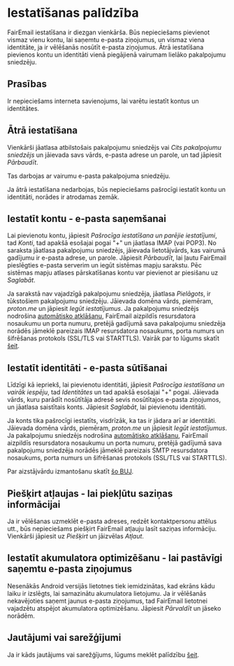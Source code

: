 # Iestatīšanas palīdzība

FairEmail iestatīšana ir diezgan vienkārša. Būs nepieciešams pievienot vismaz vienu kontu, lai saņemtu e-pasta ziņojumus, un vismaz viena identitāte, ja ir vēlēšanās nosūtīt e-pasta ziņojumus. Ātrā iestatīšana pievienos kontu un identitāti vienā piegājienā vairumam lielāko pakalpojumu sniedzēju.

## Prasības

Ir nepieciešams interneta savienojums, lai varētu iestatīt kontus un identitātes.

## Ātrā iestatīšana

Vienkārši jāatlasa atbilstošais pakalpojumu sniedzējs vai *Cits pakalpojumu sniedzējs* un jāievada savs vārds, e-pasta adrese un parole, un tad jāpiesit *Pārbaudīt*.

Tas darbojas ar vairumu e-pasta pakalpojuma sniedzēju.

Ja ātrā iestatīšana nedarbojas, būs nepieciešams pašrocīgi iestatīt kontu un identitāti, norādes ir atrodamas zemāk.

## Iestatīt kontu - e-pasta saņemšanai

Lai pievienotu kontu, jāpiesit *Pašrocīga iestatīšana un parējie iestatījumi*, tad *Konti*, tad apakšā esošajai pogai "+" un jāatlasa IMAP (vai POP3). No saraksta jāatlasa pakalpojumu sniedzējs, jāievada lietotājvārds, kas vairumā gadījumu ir e-pasta adrese, un parole. Jāpiesit *Pārbaudīt*, lai ļautu FairEmail pieslēgties e-pasta serverim un iegūt sistēmas mapju sarakstu. Pēc sistēmas mapju atlases pārskatīšanas kontu var pievienot ar piesišanu uz *Saglabāt*.

Ja sarakstā nav vajadzīgā pakalpojumu sniedzēja, jāatlasa *Pielāgots*, ir tūkstošiem pakalpojumu sniedzēju. Jāievada domēna vārds, piemēram, *proton.me* un jāpiesit *Iegūt iestatījumus*. Ja pakalpojumu sniedzējs nodrošina [automātisko atklāšanu](https://tools.ietf.org/html/rfc6186), FairEmail aizpildīs resursdatora nosaukumu un porta numuru, pretējā gadījumā sava pakalpojumu sniedzēja norādēs jāmeklē pareizais IMAP resursdatora nosaukums, porta numurs un šifrēšanas protokols (SSL/TLS vai STARTTLS). Vairāk par to lūgums skatīt [šeit](https://github.com/M66B/FairEmail/blob/master/FAQ.md#authorizing-accounts).

## Iestatīt identitāti - e-pasta sūtīšanai

Līdzīgi kā iepriekš, lai pievienotu identitāti, jāpiesit *Pašrocīga iestatīšana un vairāk iespēju*, tad *Identitātes* un tad apakšā esošajai "+" pogai. Jāievada vārds, kuru parādīt nosūtītāja adresē sevis nosūtītajos e-pasta ziņojumos, un jāatlasa saistītais konts. Jāpiesit *Saglabāt*, lai pievienotu identitāti.

Ja konts tika pašrocīgi iestatīts, visdrīzāk, ka tas ir jādara arī ar identitāti. Jāievada domēna vārds, piemēram, *proton.me* un jāpiesit *Iegūt iestatījumus*. Ja pakalpojumu sniedzējs nodrošina [automātisko atklāšanu](https://tools.ietf.org/html/rfc6186), FairEmail aizpildīs resursdatora nosaukumu un porta numuru, pretējā gadījumā sava pakalpojumu sniedzēja norādēs jāmeklē pareizais SMTP resursdatora nosaukums, porta numurs un šifrēšanas protokols (SSL/TLS vai STARTTLS).

Par aizstājvārdu izmantošanu skatīt [šo BUJ](https://github.com/M66B/FairEmail/blob/master/FAQ.md#FAQ9).

## Piešķirt atļaujas - lai piekļūtu saziņas informācijai

Ja ir vēlēšanas uzmeklēt e-pasta adreses, redzēt kontaktpersonu attēlus utt., būs nepieciešams piešķirt FairEmail atļauju lasīt saziņas informāciju. Vienkārši jāpiesit uz *Piešķirt* un jāizvēlas *Atļaut*.

## Iestatīt akumulatora optimizēšanu - lai pastāvīgi saņemtu e-pasta ziņojumus

Nesenākās Android versijās lietotnes tiek iemidzinātas, kad ekrāns kādu laiku ir izslēgts, lai samazinātu akumulatora lietojumu. Ja ir vēlēšanās nekavējoties saņemt jaunus e-pasta ziņojumus, tad FairEmail lietotnei vajadzētu atspējot akumulatora optimizēšanu. Jāpiesit *Pārvaldīt* un jāseko norādēm.

## Jautājumi vai sarežģījumi

Ja ir kāds jautājums vai sarežģījums, lūgums meklēt palīdzību [šeit](https://github.com/M66B/FairEmail/blob/master/FAQ.md).
